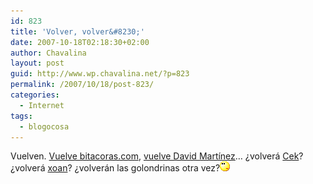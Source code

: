 ```yaml
---
id: 823
title: 'Volver, volver&#8230;'
date: 2007-10-18T02:18:30+02:00
author: Chavalina
layout: post
guid: http://www.wp.chavalina.net/?p=823
permalink: /2007/10/18/post-823/
categories:
  - Internet
tags:
  - blogocosa
---
```

Vuelven. <a href="http://perdomo.bitacoras.com/archivos/2007/10/17/bitacoras-com-4-anos-y-250-000-blogs" target="_blank">Vuelve bitacoras.com</a>, <a href="http://dmnet.bitacoras.com/es/archivos/personal/nueva-vida.php" target="_blank">vuelve David Mart&iacute;nez</a>&#8230; &iquest;volver&aacute; <a href="http://cek.bitacoras.com/" target="_blank">Cek</a>? &iquest;volver&aacute; <a href="http://toxico.bitacoras.com/" target="_blank">xoan</a>? &iquest;volver&aacute;n las golondrinas otra vez?![emo](/imagenes/emoticonos/pensativo.gif)